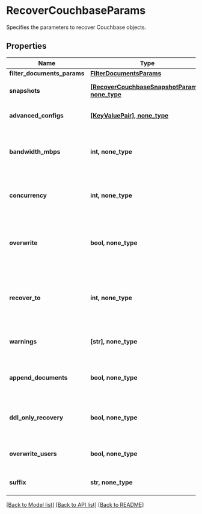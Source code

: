 # RecoverCouchbaseParams

Specifies the parameters to recover Couchbase objects.

## Properties
Name | Type | Description | Notes
------------ | ------------- | ------------- | -------------
**filter_documents_params** | [**FilterDocumentsParams**](FilterDocumentsParams.md) |  | 
**snapshots** | [**[RecoverCouchbaseSnapshotParams], none_type**](RecoverCouchbaseSnapshotParams.md) | Specifies the local snapshot ids of the Objects to be recovered. | 
**advanced_configs** | [**[KeyValuePair], none_type**](KeyValuePair.md) | Specifies the advanced configuration for a recovery job. | [optional] 
**bandwidth_mbps** | **int, none_type** | Specifies the maximum network bandwidth that each concurrent IO Stream can use for exchanging data with the cluster. | [optional] 
**concurrency** | **int, none_type** | Specifies the maximum number of concurrent IO Streams that will be created to exchange data with the cluster. | [optional] 
**overwrite** | **bool, none_type** | Set to true to overwrite an existing object at the destination. If set to false, and the same object exists at the destination, then recovery will fail for that object. | [optional] 
**recover_to** | **int, none_type** | Specifies the &#39;Source Registration ID&#39; of the source where the objects are to be recovered. If this is not specified, the recovery job will recover to the original location. | [optional] 
**warnings** | **[str], none_type** | This field will hold the warnings in cases where the job status is SucceededWithWarnings. | [optional] [readonly] 
**append_documents** | **bool, none_type** | If set to true, docuements from the bucket being recovered will be appended into the bucket at the destination. | [optional] 
**ddl_only_recovery** | **bool, none_type** | Set to true to recover only the bucket configurations. No documents will be recovered. | [optional] 
**overwrite_users** | **bool, none_type** | If set to true existing users will be replaced with users from the bucket being recovered. | [optional] 
**suffix** | **str, none_type** | A suffix that is to be applied to all recovered objects. | [optional] 

[[Back to Model list]](../README.md#documentation-for-models) [[Back to API list]](../README.md#documentation-for-api-endpoints) [[Back to README]](../README.md)


